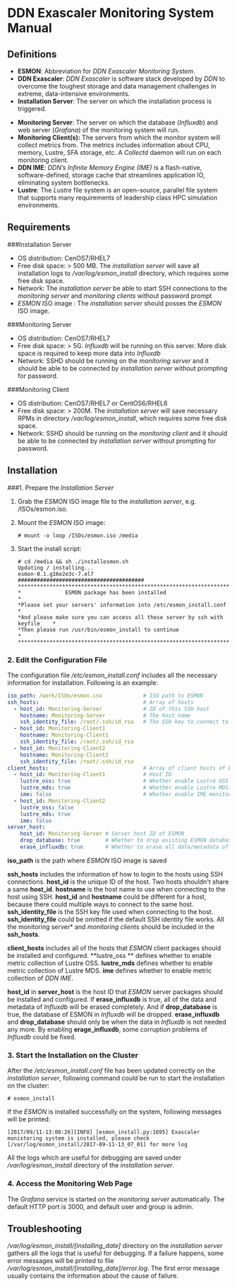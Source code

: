# DDN Exascaler Monitoring System Manual

## Definitions

+ **ESMON**: Abbreviation for *DDN Exascaler Monitoring System*.
+ **DDN Exascaler**: *DDN Exascaler* is software stack developed by *DDN* to overcome the toughest storage and data management challenges in extreme, data-intensive environments.
+ **Installation Server**: The server on which the installation process is triggered.

- **Monitoring Server**: The server on which the database (*Influxdb*) and web server (*Grafana*) of the monitoring system will run.
- **Monitoring Client(s):**  The servers from which the monitor system will collect metrics from. The metrics includes information about CPU, memory, Lustre, SFA storage, etc. A *Collectd* daemon will run on each monitoring client.
- **DDN IME**: *DDN’s Infinite Memory Engine (IME)* is a flash-native, software-defined, storage cache that streamlines application IO, eliminating system bottlenecks.
- **Lustre**: The *Lustre* file system is an open-source, parallel file system that supports many requirements of leadership class HPC simulation environments.

## Requirements

###Installation Server

- OS distribution: CenOS7/RHEL7
- Free disk space: > 500 MB. The *installation server* will save all installation logs to */var/log/esmon_install* directory, which requires some free disk space.
- Network:  The *installation server* be able to start SSH connections to the *monitoring server* and *monitoring clients* without  password prompt
- *ESMON* ISO image :  The *installation server* should posses the *ESMON* ISO image.

###Monitoring Server

- OS distribution: CenOS7/RHEL7
- Free disk space:  > 5G. *Influxdb* will be running on this server. More disk space is required to keep more data into *Influxdb* 
- Network: SSHD should be running on the *monitoring server* and it should be able to be connected by *installation server* without prompting for password.

###Monitoring Client

- OS distribution: CenOS7/RHEL7 or CentOS6/RHEL6
- Free disk space:  > 200M. The *installation server* will save necessary RPMs in directory */var/log/esmon_install*, which requires some free disk space.
- Network: SSHD should be running on the *monitoring client* and it should be able to be connected by *installation server* without prompting for password.

## Installation

###1. Prepare the *Installation Server*

1. Grab the *ESMON* ISO image file to the *installation server*, e.g. /ISOs/esmon.iso.

2.    Mount the *ESMON* ISO image:

      ```shell
      # mount -o loop /ISOs/esmon.iso /media
      ```


3.    Start the install script:

      ```shell
      # cd /media && sh ./installesmon.sh
      Updating / installing...
      esmon-0.1.g16e2e3c-7.el7              ########################################
      ******************************************************************************
      *              ESMON package has been installed                              *
      *Please set your servers' information into /etc/esmon_install.conf           *
      *And please make sure you can access all these server by ssh with keyfile    *
      *Then please run /usr/bin/esmon_install to continue                          *
      ******************************************************************************
      ```

### 2. Edit the Configuration File

The configuration file */etc/esmon_install.conf* includes all the necessary information for installation. Following is an example:

```yaml
iso_path: /work/ISOs/esmon.iso             # ISO path to ESMON
ssh_hosts:                                 # Array of hosts
  - host_id: Monitoring-Server             # ID of this SSH host
    hostname: Monitoring-Server            # The host name
    ssh_identity_file: /root/.ssh/id_rsa   # The SSH key to connect to the host
  - host_id: Monitoring-Client1
    hostname: Monitoring-Client1
    ssh_identity_file: /root/.ssh/id_rsa
  - host_id: Monitoring-Client2
    hostname: Monitoring-Client2
    ssh_identity_file: /root/.ssh/id_rsa
client_hosts:                              # Array of client hosts of ESMON
  - host_id: Monitoring-Client1            # Host ID
    lustre_oss: true                       # Whether enable Lustre OSS monitoring
    lustre_mds: true                       # Whether enable Lustre MDS monitoring
    ime: false                             # Whether enable IME monitoring
  - host_id: Monitoring-Client2
    lustre_oss: false
    lustre_mds: true
    ime: false 
server_host:
    host_id: Monitoring-Server # Server host ID of ESMON
    drop_database: true        # Whether to drop existing ESMON database in Influxdb
    erase_influxdb: true       # Whether to erase all data/metadata of Influxdb
```

**iso_path** is the path where *ESMON* ISO image is saved

**ssh_hosts** includes the information of how to login to the hosts using SSH connections. **host_id** is the unique ID of the host. Two hosts shouldn't share a same **host_id**. **hostname** is the host name to use when connecting to the host using SSH. **host_id** and **hostname** could be different for a host, because there could multiple ways to connect to the same host. **ssh_identity_file** is the SSH key file used when connecting to the host. **ssh_identity_file** could be omitted if the default SSH identity file works. All the monitoring server* and *monitoring client*s should be included in the **ssh_hosts**.

**client_hosts** includes all of the hosts that *ESMON* client packages should be installed and configured. **lustre_oss ** defines whether to enable metric collection of Lustre OSS. **lustre_mds** defines whether to enable metric collection of Lustre MDS. **ime** defines whether to enable metric collection of *DDN IME*.

**host_id** in **server_host** is the host ID that *ESMON* server packages should be installed and configured. If **erase_influxdb** is true, all of the data and metadata of *Influxdb* will be erased completely. And if **drop_database** is true, the database of ESMON in *Influxdb* will be dropped. **erase_influxdb** and
**drop_database** should only be when the data in *Influxdb* is not needed any more. By enabling **erage_influxdb**, some corruption problems of *Influxdb* could be fixed.

### 3. Start the Installation on the Cluster

After the */etc/esmon_install.conf* file has been updated correctly on the *installation server*, following command could be run to start the installation on the cluster:

```shell
# esmon_install
```

 If the *ESMON* is installed successfully on the system,  following messages will be printed:

```
[2017/09/11-13:08:26][INFO] [esmon_install.py:1695] Exascaler monistoring system is installed, please check [/var/log/esmon_install/2017-09-11-13_07_01] for more log
```

All the logs which are useful for debugging are saved under */var/log/esmon_install* directory of the *installation server*.

### 4. Access the Monitoring Web Page

The *Grafana* service is started on the *monitoring server* automatically. The default HTTP port is 3000, and default user and group is admin.

## Troubleshooting

*/var/log/esmon_install/[installing_date]* directory on the *installation server* gathers all the logs that is useful for debugging. If a failure happens, some error messages will be printed to file */var/log/esmon_install/[installing_date]/error.log*. The first error message usually contains the information about the cause of failure.
